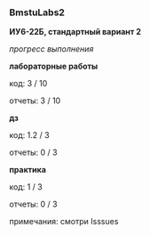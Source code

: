 ### BmstuLabs2 

**ИУ6-22Б, стандартный вариант 2**

*прогресс выполнения*

**лабораторные работы**

код: 3 / 10

отчеты: 3 / 10

**дз**

код: 1.2 / 3

отчеты: 0 / 3

**практика**

код: 1 / 3 

отчеты: 0 / 3

примечания: смотри Isssues

